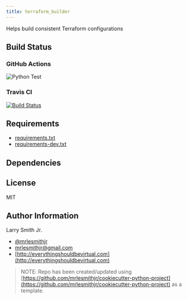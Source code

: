 ```yaml
---
title: terraform_builder
---
```


Helps build consistent Terraform configurations

## Build Status

### GitHub Actions

![Python Test](https://github.com/mrlesmithjr/terraform-builder/workflows/Python%20Test/badge.svg)

### Travis CI

[![Build Status](https://travis-ci.org/mrlesmithjr/terraform-builder.svg?branch=master)](https://travis-ci.org/mrlesmithjr/terraform-builder)

## Requirements

- [requirements.txt](requirements.txt)
- [requirements-dev.txt](requirements-dev.txt)

## Dependencies

## License

MIT

## Author Information

Larry Smith Jr.

- [@mrlesmithjr](https://twitter.com/mrlesmithjr)
- [mrlesmithjr@gmail.com](mailto:mrlesmithjr@gmail.com)
- [http://everythingshouldbevirtual.com](http://everythingshouldbevirtual.com)

> NOTE: Repo has been created/updated using [https://github.com/mrlesmithjr/cookiecutter-python-project](https://github.com/mrlesmithjr/cookiecutter-python-project) as a template.

